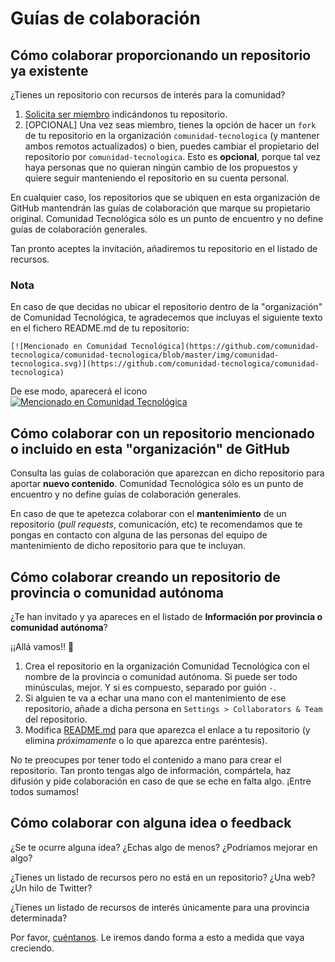 # Guías de colaboración

## Cómo colaborar proporcionando un repositorio ya existente

¿Tienes un repositorio con recursos de interés para la comunidad?

1. [Solicita ser miembro](https://github.com/comunidad-tecnologica/comunidad-tecnologica/issues/new?labels=&template=plantilla-para-solicitar-ser-miembro.md&title=) indicándonos tu repositorio.
2. [OPCIONAL] Una vez seas miembro, tienes la opción de hacer un `fork` de tu repositorio en la organización `comunidad-tecnologica` (y mantener ambos remotos actualizados) o bien, puedes cambiar el propietario del repositorio por `comunidad-tecnologica`. Esto es **opcional**, porque tal vez haya personas que no quieran ningún cambio de los propuestos y quiere seguir manteniendo el repositorio en su cuenta personal. 

En cualquier caso, los repositorios que se ubiquen en esta organización de GitHub mantendrán las guías de colaboración que marque su propietario original. Comunidad Tecnológica sólo es un punto de encuentro y no define guías de colaboración generales.

Tan pronto aceptes la invitación, añadiremos tu repositorio en el listado de recursos.

### Nota

En caso de que decidas no ubicar el repositorio dentro de la "organización" de Comunidad Tecnológica, te agradecemos que incluyas el siguiente texto en el fichero README.md de tu repositorio:

```
[![Mencionado en Comunidad Tecnológica](https://github.com/comunidad-tecnologica/comunidad-tecnologica/blob/master/img/comunidad-tecnologica.svg)](https://github.com/comunidad-tecnologica/comunidad-tecnologica)
```

De ese modo, aparecerá el icono [![Mencionado en Comunidad Tecnológica](https://github.com/comunidad-tecnologica/comunidad-tecnologica/blob/master/img/comunidad-tecnologica.svg)](https://github.com/comunidad-tecnologica/comunidad-tecnologica)

## Cómo colaborar con un repositorio mencionado o incluido en esta "organización" de GitHub

Consulta las guías de colaboración que aparezcan en dicho repositorio para aportar **nuevo contenido**. Comunidad Tecnológica sólo es un punto de encuentro y no define guías de colaboración generales.

En caso de que te apetezca colaborar con el **mantenimiento** de un repositorio (_pull requests_, comunicación, etc) te recomendamos que te pongas en contacto con alguna de las personas del equipo de mantenimiento de dicho repositorio para que te incluyan.

## Cómo colaborar creando un repositorio de provincia o comunidad autónoma

¿Te han invitado y ya apareces en el listado de **Información por provincia o comunidad autónoma**?

¡¡Allá vamos!! :tada:

1. Crea el repositorio en la organización Comunidad Tecnológica con el nombre de la provincia o comunidad autónoma. Si puede ser todo minúsculas, mejor. Y si es compuesto, separado por guión `-`.
2. Si alguien te va a echar una mano con el mantenimiento de ese repositorio, añade a dicha persona en `Settings > Collaborators & Team` del repositorio.
3. Modifica [README.md](https://github.com/comunidad-tecnologica/comunidad-tecnologica/blob/master/README.md) para que aparezca el enlace a tu repositorio (y elimina _próximamente_ o lo que aparezca entre paréntesis).

No te preocupes por tener todo el contenido a mano para crear el repositorio. Tan pronto tengas algo de información, compártela, haz difusión y pide colaboración en caso de que se eche en falta algo. ¡Entre todos sumamos!

## Cómo colaborar con alguna idea o feedback

¿Se te ocurre alguna idea? ¿Echas algo de menos? ¿Podríamos mejorar en algo?

¿Tienes un listado de recursos pero no está en un repositorio? ¿Una web? ¿Un hilo de Twitter?

¿Tienes un listado de recursos de interés únicamente para una provincia determinada?

Por favor, [cuéntanos](https://github.com/comunidad-tecnologica/comunidad-tecnologica/issues/new). Le iremos dando forma a esto a medida que vaya creciendo.
